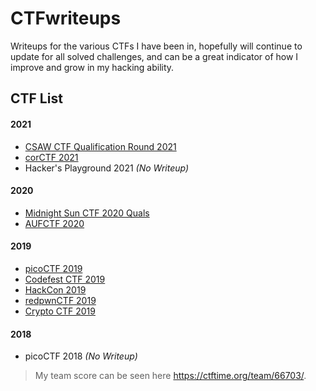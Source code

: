 # CTFwriteups
Writeups for the various CTFs I have been in, hopefully will continue to update for all solved challenges, 
and can be a great indicator of how I improve and grow in my hacking ability.

## CTF List

#### 2021
* [CSAW CTF Qualification Round 2021](CSAWCTF)
* [corCTF 2021](corCTF)
* Hacker's Playground 2021 _(No Writeup)_
#### 2020
* [Midnight Sun CTF 2020 Quals](MidnightSunCTF2020)
* [AUFCTF 2020](AUFCTF)
#### 2019
* [picoCTF 2019](picoCTF2019)
* [Codefest CTF 2019](Codefest19)
* [HackCon 2019](HackCon)
* [redpwnCTF 2019](RedpwnCTF)
* [Crypto CTF 2019](CryptoCTF)
#### 2018
* picoCTF 2018 _(No Writeup)_


> My team score can be seen here https://ctftime.org/team/66703/.
